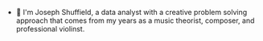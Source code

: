 - 👋 I'm Joseph Shuffield, a data analyst with a creative problem solving approach that comes from my years as a music theorist, composer, and professional violinst.  



<!---
jshuffield6772/jshuffield6772 is a ✨ special ✨ repository because its `README.md` (this file) appears on your GitHub profile.
You can click the Preview link to take a look at your changes.
--->
